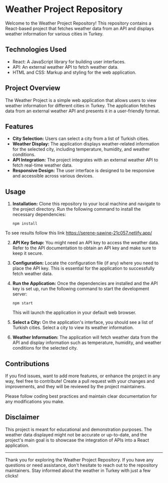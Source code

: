 # Weather Project Repository

Welcome to the Weather Project Repository! This repository contains a React-based project that fetches weather data from an API and displays weather information for various cities in Turkey.

## Technologies Used

- React: A JavaScript library for building user interfaces.
- API: An external weather API to fetch weather data.
- HTML and CSS: Markup and styling for the web application.

## Project Overview

The Weather Project is a simple web application that allows users to view weather information for different cities in Turkey. The application fetches data from an external weather API and presents it in a user-friendly format.

## Features

- **City Selection:** Users can select a city from a list of Turkish cities.
- **Weather Display:** The application displays weather-related information for the selected city, including temperature, humidity, and weather conditions.
- **API Integration:** The project integrates with an external weather API to fetch real-time weather data.
- **Responsive Design:** The user interface is designed to be responsive and accessible across various devices.

## Usage

1. **Installation:**
   Clone this repository to your local machine and navigate to the project directory. Run the following command to install the necessary dependencies:

   ```
   npm install
   ```
 To see results follow this link
https://serene-sawine-21c057.netlify.app/

2. **API Key Setup:**
   You might need an API key to access the weather data. Refer to the API documentation to obtain an API key and make sure to keep it secure.

3. **Configuration:**
   Locate the configuration file (if any) where you need to place the API key. This is essential for the application to successfully fetch weather data.

4. **Run the Application:**
   Once the dependencies are installed and the API key is set up, run the following command to start the development server:

   ```
   npm start
   ```

   This will launch the application in your default web browser.

5. **Select a City:**
   On the application's interface, you should see a list of Turkish cities. Select a city to view its weather information.

6. **Weather Information:**
   The application will fetch weather data from the API and display information such as temperature, humidity, and weather conditions for the selected city.

## Contributions

If you find issues, want to add more features, or enhance the project in any way, feel free to contribute! Create a pull request with your changes and improvements, and they will be reviewed by the project maintainers.

Please follow coding best practices and maintain clear documentation for any modifications you make.

## Disclaimer

This project is meant for educational and demonstration purposes. The weather data displayed might not be accurate or up-to-date, and the project's main goal is to showcase the integration of APIs into a React application.

---

Thank you for exploring the Weather Project Repository. If you have any questions or need assistance, don't hesitate to reach out to the repository maintainers. Stay informed about the weather in Turkey with just a few clicks!
